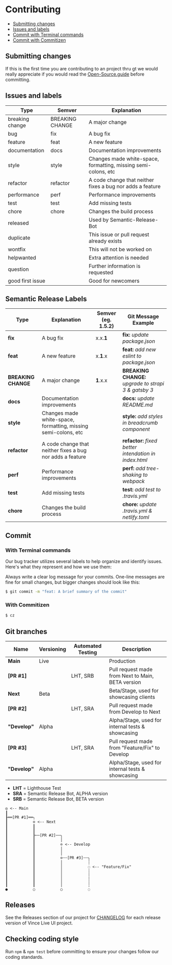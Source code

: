 # Contributing

- [Submitting changes](#submitting-changes)
- [Issues and labels](#issues-and-labels)
- [Commit with Terminal commands](commit-with-terminal-commands)
- [Commit with Commitizen](#commit-with-commitizen)

## Submitting changes

If this is the first time you are contributing to an project thru gt we would really appreciate if you would read the [Open-Source.guide](https://opensource.guide/) before committing.

## Issues and labels

| Type             | Semver          | Explanation                                                    |
| ---------------- | --------------- | -------------------------------------------------------------- |
| breaking change  | BREAKING CHANGE | A major change                                                 |
| bug              | fix             | A bug fix                                                      |
| feature          | feat            | A new feature                                                  |
| documentation    | docs            | Documentation improvements                                     |
| style            | style           | Changes made white-space, formatting, missing semi-colons, etc |
| refactor         | refactor        | A code change that neither fixes a bug nor adds a feature      |
| performance      | perf            | Performance improvements                                       |
| test             | test            | Add missing tests                                              |
| chore            | chore           | Changes the build process                                      |
| released         |                 | Used by Semantic-Release-Bot                                   |
| duplicate        |                 | This issue or pull request already exists                      |
| wontfix          |                 | This will not be worked on                                     |
| helpwanted       |                 | Extra attention is needed                                      |
| question         |                 | Further information is requested                               |
| good first issue |                 | Good for newcomers                                             |

## Semantic Release Labels

| Type                | Explanation                                                    | Semver (eg. 1.5.2) | Git Message Example                                    |
| ------------------- | -------------------------------------------------------------- | ------------------ | ------------------------------------------------------ |
| **fix**             | A bug fix                                                      | x.x.**1**          | **fix:** _update package.json_                         |
| **feat**            | A new feature                                                  | x.**1**.x          | **feat:** _add new eslint to package.json_             |
| **BREAKING CHANGE** | A major change                                                 | **1**.x.x          | **BREAKING CHANGE:** _upgrade to strapi 3 & gatsby 3_  |
| **docs**            | Documentation improvements                                     |                    | **docs:** _update README.md_                           |
| **style**           | Changes made white-space, formatting, missing semi-colons, etc |                    | **style:** _add styles in breadcrumb component_        |
| **refactor**        | A code change that neither fixes a bug nor adds a feature      |                    | **refactor:** _fixed better intendation in index.html_ |
| **perf**            | Performance improvements                                       |                    | **perf:** _add tree-shaking to webpack_                |
| **test**            | Add missing tests                                              |                    | **test:** _add test to .travis.yml_                    |
| **chore**           | Changes the build process                                      |                    | **chore:** _update .travis.yml & netlify.toml_         |

## Commit

### With Terminal commands

Our bug tracker utilizes several labels to help organize and identify issues. Here's what they represent and how we use them:

Always write a clear log message for your commits. One-line messages are fine for small changes, but bigger changes should look like this:

```sh
$ git commit -m "feat: A brief summary of the commit"
```

### With Commitizen

```sh
$ cz
```

## Git branches

| Name          | Versioning | Automated Testing | Description                                       |
| ------------- | ---------- | ----------------- | ------------------------------------------------- |
| **Main**      | Live       |                   | Production                                        |
| **[PR #1]**   |            | LHT, SRB          | Pull request made from Next to Main, BETA version |
| **Next**      | Beta       |                   | Beta/Stage, used for showcasing clients           |
| **[PR #2]**   |            | LHT, SRA          | Pull request made from Develop to Next            |
| **"Develop"** | Alpha      |                   | Alpha/Stage, used for internal tests & showcasing |
| **[PR #3]**   |            | LHT, SRA          | Pull request made from "Feature/Fix" to Develop   |
| **"Develop"** | Alpha      |                   | Alpha/Stage, used for internal tests & showcasing |

- **LHT** = Lighthouse Test
- **SRA** = Semantic Release Bot, ALPHA version
- **SRB** = Semantic Release Bot, BETA version

```text
◎ <-- Main
┃
┠══[PR #1]══╮
┃           ⊙ <-- Next
┃           ║
┃           ║
┃           ╠──[PR #2]──╮
┃           ║           │
┃           ║           ⊙ <-- Develop
┃           ║           │
┃           ║           │
┃           ║           ⊙┄┄[PR #3]┄┄╮
┃           ║           │           ┆
┃           ║           │           ◌ <-- "Feature/Fix"
┃           ║           │           ┆
┃           ║           │           ┆
┃           ║           │           ┆
┃           ║           │           ┆
●           ○           ○           ◌
```

## Releases

See the Releases section of our project for [CHANGELOG](CHANGELOG.md) for each release version of Vince Live UI project.

## Checking coding style

Run `npm` & `npm test` before committing to ensure your changes follow our coding standards.
